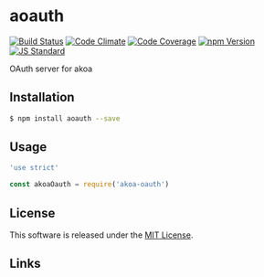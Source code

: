 aoauth
==========

<!---
This file is generated by ape-tmpl. Do not update manually.
--->

<!-- Badge Start -->
<a name="badges"></a>

[![Build Status][bd_travis_shield_url]][bd_travis_url]
[![Code Climate][bd_codeclimate_shield_url]][bd_codeclimate_url]
[![Code Coverage][bd_codeclimate_coverage_shield_url]][bd_codeclimate_url]
[![npm Version][bd_npm_shield_url]][bd_npm_url]
[![JS Standard][bd_standard_shield_url]][bd_standard_url]

[bd_repo_url]: https://github.com/a-labo/aoauth
[bd_travis_url]: http://travis-ci.org/a-labo/aoauth
[bd_travis_shield_url]: http://img.shields.io/travis/a-labo/aoauth.svg?style=flat
[bd_travis_com_url]: http://travis-ci.com/a-labo/aoauth
[bd_travis_com_shield_url]: https://api.travis-ci.com/a-labo/aoauth.svg?token=
[bd_license_url]: https://github.com/a-labo/aoauth/blob/master/LICENSE
[bd_codeclimate_url]: http://codeclimate.com/github/a-labo/aoauth
[bd_codeclimate_shield_url]: http://img.shields.io/codeclimate/github/a-labo/aoauth.svg?style=flat
[bd_codeclimate_coverage_shield_url]: http://img.shields.io/codeclimate/coverage/github/a-labo/aoauth.svg?style=flat
[bd_gemnasium_url]: https://gemnasium.com/a-labo/aoauth
[bd_gemnasium_shield_url]: https://gemnasium.com/a-labo/aoauth.svg
[bd_npm_url]: http://www.npmjs.org/package/aoauth
[bd_npm_shield_url]: http://img.shields.io/npm/v/aoauth.svg?style=flat
[bd_standard_url]: http://standardjs.com/
[bd_standard_shield_url]: https://img.shields.io/badge/code%20style-standard-brightgreen.svg

<!-- Badge End -->


<!-- Description Start -->
<a name="description"></a>

OAuth server for akoa

<!-- Description End -->


<!-- Overview Start -->
<a name="overview"></a>



<!-- Overview End -->


<!-- Sections Start -->
<a name="sections"></a>

<!-- Section from "doc/guides/01.Installation.md.hbs" Start -->

<a name="section-doc-guides-01-installation-md"></a>

Installation
-----

```bash
$ npm install aoauth --save
```


<!-- Section from "doc/guides/01.Installation.md.hbs" End -->

<!-- Section from "doc/guides/02.Usage.md.hbs" Start -->

<a name="section-doc-guides-02-usage-md"></a>

Usage
---------

```javascript
'use strict'

const akoaOauth = require('akoa-oauth')

```


<!-- Section from "doc/guides/02.Usage.md.hbs" End -->


<!-- Sections Start -->


<!-- LICENSE Start -->
<a name="license"></a>

License
-------
This software is released under the [MIT License](https://github.com/a-labo/aoauth/blob/master/LICENSE).

<!-- LICENSE End -->


<!-- Links Start -->
<a name="links"></a>

Links
------



<!-- Links End -->
